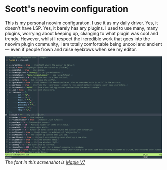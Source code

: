 # Scott's neovim configuration

This is my personal neovim configuration. I use it as my daily driver. Yes, it doesn't have LSP.
Yes, it barely has any plugins. I used to use many, many plugins, worrying about keeping up,
changing to what plugin was cool and trendy. However, whilst I respect the incredible work that goes
into the neovim plugin community, I am totally comfortable being uncool and ancient— even if people
frown and raise eyebrows when see my editor.

![Screenshot of my current config](assets/screenshot.png)
*The font in this screenshot is [Maple V7](https://github.com/subframe7536/maple-font/releases/tag/v7.0-beta32)*
